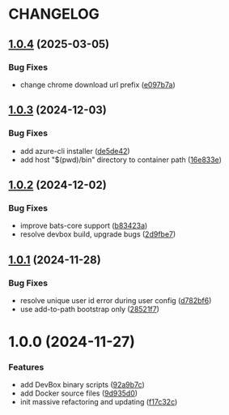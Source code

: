 # CHANGELOG

## [1.0.4](https://github.com/seantrane/devbox/compare/v1.0.3...v1.0.4) (2025-03-05)


### Bug Fixes

* change chrome download url prefix ([e097b7a](https://github.com/seantrane/devbox/commit/e097b7a4a58f2f138af920c05fd54393a8bbd70c))

## [1.0.3](https://github.com/seantrane/devbox/compare/v1.0.2...v1.0.3) (2024-12-03)


### Bug Fixes

* add azure-cli installer ([de5de42](https://github.com/seantrane/devbox/commit/de5de427aa64b69408bd60dbec5a69081c571aaa))
* add host "$(pwd)/bin" directory to container path ([16e833e](https://github.com/seantrane/devbox/commit/16e833eb6617881bc2cbf137e1042edccdf3cabc))

## [1.0.2](https://github.com/seantrane/devbox/compare/v1.0.1...v1.0.2) (2024-12-02)


### Bug Fixes

* improve bats-core support ([b83423a](https://github.com/seantrane/devbox/commit/b83423afa87b56c59442be706f51cb6f8884d434))
* resolve devbox build, upgrade bugs ([2d9fbe7](https://github.com/seantrane/devbox/commit/2d9fbe78c2fbd5c851bb977d4440a00b7708fa84))

## [1.0.1](https://github.com/seantrane/devbox/compare/v1.0.0...v1.0.1) (2024-11-28)


### Bug Fixes

* resolve unique user id error during user config ([d782bf6](https://github.com/seantrane/devbox/commit/d782bf646f16a58a6edeeba16f22a3f76b14dc9b))
* use add-to-path bootstrap only ([28521f7](https://github.com/seantrane/devbox/commit/28521f7f01995ee670f07a3dfff2fb128f79fd46))

# 1.0.0 (2024-11-27)


### Features

* add DevBox binary scripts ([92a9b7c](https://github.com/seantrane/devbox/commit/92a9b7cabd4abaf09605cd5f0727ff06b42d9284))
* add Docker source files ([9d935d0](https://github.com/seantrane/devbox/commit/9d935d0510b23df3466370633c7cf6465850126a))
* init massive refactoring and updating ([f17c32c](https://github.com/seantrane/devbox/commit/f17c32c84a126c8039633ef37f1bf60ab3874059))
